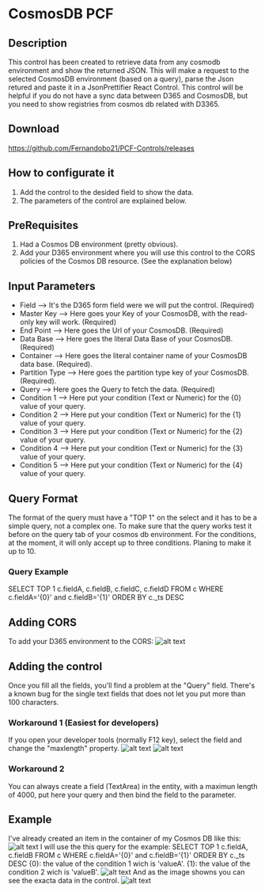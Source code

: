 # CosmosDB PCF
## Description
This control has been created to retrieve data from any cosmodb environment and show the returned JSON. This will make a request to the selected CosmosDB environment (based on a query), parse the Json retured and paste it in a JsonPrettifier React Control. This control will be helpful if you do not have a sync data between D365 and CosmosDB, but you need to show registries from cosmos db related with D3365.
## Download
https://github.com/Fernandobo21/PCF-Controls/releases
## How to configurate it
1. Add the control to the desided field to show the data.
2. The parameters of the control are explained below.
## PreRequisites
1. Had a Cosmos DB environment (pretty obvious).
2. Add your D365 environment where you will use this control to the CORS policies of the Cosmos DB resource. (See the explanation below)
## Input Parameters
- Field --> It's the D365 form field were we will put the control. (Required)
- Master Key --> Here goes your Key of your CosmosDB, with the read-only key will work. (Required)
- End Point --> Here goes the Url of your CosmosDB. (Required)
- Data Base --> Here goes the literal Data Base of your CosmosDB. (Required)
- Container --> Here goes the literal container name of your CosmosDB data base. (Required).
- Partition Type --> Here goes the partition type key of your CosmosDB. (Required).
- Query --> Here goes the Query to fetch the data. (Required)
- Condition 1 --> Here put your condition (Text or Numeric) for the {0} value of your query.
- Condition 2 --> Here put your condition (Text or Numeric) for the {1} value of your query.
- Condition 3 --> Here put your condition (Text or Numeric) for the {2} value of your query.
- Condition 4 --> Here put your condition (Text or Numeric) for the {3} value of your query.
- Condition 5 --> Here put your condition (Text or Numeric) for the {4} value of your query.
## Query Format
The format of the query must have a "TOP 1" on the select and it has to be a simple query, not a complex one. To make sure that the query works test it before on the query tab of your cosmos db environment. For the conditions, at the moment, it will only accept up to three conditions. Planing to make it up to 10.
### Query Example
SELECT TOP 1 c.fieldA, c.fieldB, c.fieldC, c.fieldD FROM c WHERE c.fieldA='{0}' and c.fieldB='{1}' ORDER BY c._ts DESC
## Adding CORS
To add your D365 environment to the CORS:
![alt text](https://github.com/Fernandobo21/PCFControls/blob/master/assets/Update-CORS.png "Add D365 to CORS")
## Adding the control
Once you fill all the fields, you'll find a problem at the "Query" field.
There's a known bug for the single text fields that does not let you put more than 100 characters.
### Workaround 1 (Easiest for developers)
If you open your developer tools (normally F12 key), select the field and change the "maxlength" property.
![alt text](https://github.com/Fernandobo21/PCFControls/blob/master/assets/Max-Length-Change.png "Selecting the TextArea")
![alt text](https://github.com/Fernandobo21/PCFControls/blob/master/assets/maxlength-property.png "maxlength property")
### Workaround 2
You can always create a field (TextArea) in the entity, with a maximun length of 4000, put here your query and then bind the field to the parameter.
## Example
I've already created an item in the container of my Cosmos DB like this:
![alt text](https://github.com/Fernandobo21/PCFControls/blob/master/assets/Cosmos-DB-Data(Azure-Data-Explorer).png "Cosmos DB Data in Azure")
I will use the this query for the example:
SELECT TOP 1 c.fieldA, c.fieldB FROM c WHERE c.fieldA='{0}' and c.fieldB='{1}' ORDER BY c._ts DESC
{0}: the value of the condition 1 wich is 'valueA'.
{1}: the value of the condition 2 wich is 'valueB'.
![alt text](https://github.com/Fernandobo21/PCFControls/blob/master/assets/Conditions.png "Condition 1 and Condition 2")
And as the image showns you can see the exacta data in the control.
![alt text](https://github.com/Fernandobo21/PCFControls/blob/master/assets/Cosmos-DB-Data(D365).png "Cosmos DB Data in Azure")
